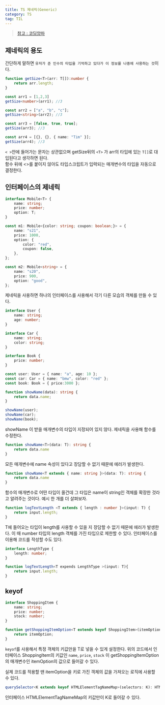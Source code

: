 ```yaml
---
title: TS 제네릭(Generic)
category: TS
tag: TIL
---
```


> [참고 : 코딩앙마](https://youtu.be/pReXmUBjU3E)


## 제네릭의 용도

간단하게 말하면 `유저가 준 인수의 타입을 기억하고 있다가 이 정보를 나중에 사용하는 것`이다.

```ts
function getSize<T>(arr: T[]):number {
    return arr.length;
}

const arr1 = [1,2,3]
getSize<number>(arr1); //3

const arr2 = ["a", "b", "c"];
getSize<string>(arr2); //3

const arr3 = [false, true, true];
getSize(arr3); //3

const arr4 = [{}, {}, { name: "Tim" }];
getSize(arr4); //3
```

`< >`안에 들어가는 문자는 상관없으며 getSize뒤의 `<T>` 가 arr의 타입에 있는 `T[]`로 대입된다고 생각하면 된다.<br>
함수 뒤에 <>를 붙이지 않아도 타입스크립트가 입력되는 매개변수의 타입을 자동으로 결정한다.


## 인터페이스의 제네릭

```ts
interface Mobile<T> {
    name: string;
    price: number;
    option: T;
}

const m1: Mobile<{color: string; coupon: boolean;}> = {
    name: "s21",
    price: 1000,
    option: {
        color: "red",
        coupon: false,
    },
};

const m2: Mobile<string> = {
    name: "s20",
    price: 900,
    option: "good",
};
```

제네릭을 사용하면 하나의 인터페이스를 사용해서 각기 다른 모습의 객체를 만들 수 있다.

```ts
interface User {
    name: string;
    age: number;
}

interface Car {
    name: string;
    color: string;
}

interface Book {
    price: number;
}

const user: User = { name: "a", age: 10 };
const car: Car = { name: "bmw", color: "red" };
const book: Book = { price:3000 };

function showName(data): string {
    return data.name;
}

showName(user);
showName(car);
showName(book);

```

showName 이 받을 매개변수의 타입이 지정되어 있지 않다. 제네릭을 사용해 함수를 수정한다.

```ts
function showName<T>(data: T): string {
    return data.name
}
```

모든 매개변수에 name 속성이 있다고 장담할 수 없기 때문에 에러가 발생한다.

```ts
function showName<T extends { name: string }>(data: T): string {
    return data.name
}
```

함수의 매개변수로 어떤 타입이 올건데 그 타입은 name이 string인 객체를 확장한 것라고 알려주는 것이다. 예시 한 개를 더 살펴보자.


```ts
function logTextLength <T extends { length : number }>(input: T) {
    return input.length;
}
```

T에 들어오는 타입이 length를 사용할 수 있을 지 장담할 수 없기 때문에 에러가 발생한다. 이 때 number 타입의 length 객체를 가진 타입으로 제한할 수 있다. 인터페이스를 이용해 코드를 작성할 수도 있다.


```ts
interface LengthType {
    length: number;
}

function logTextLength<T expends LengthType >(input: T){
    return input.length;
}
```

## keyof

```ts
interface ShoppingItem {
    name: string;
    price: number;
    stock: number;
}

function getShoppingItemOption<T extends keyof ShoppingItem>(itemOption: T) {
    return itemOption;
}
```

`keyof`를 사용해서 특정 객체의 키값만을 T로 넣을 수 있게 설정한다. 위의 코드에서 인터페이스 ShoppingItem의 키값인 `name`, `price`, `stock` 이 getShoppingItemOption의 매개변수인 itemOption의 값으로 들어갈 수 있다.



실제 코드를 적용할 땐 itemOption을 키로 가진 객체의 값을 가져오는 로직에 사용할 수 있다.

```ts
querySelector<K extends keyof HTMLElementTagNameMap>(selectors: K): HTMLElemntTagNameMap[K] | null;
```

인터페이스 HTMLElementTagNameMap의 키값만이 K로 들어갈 수 있다.